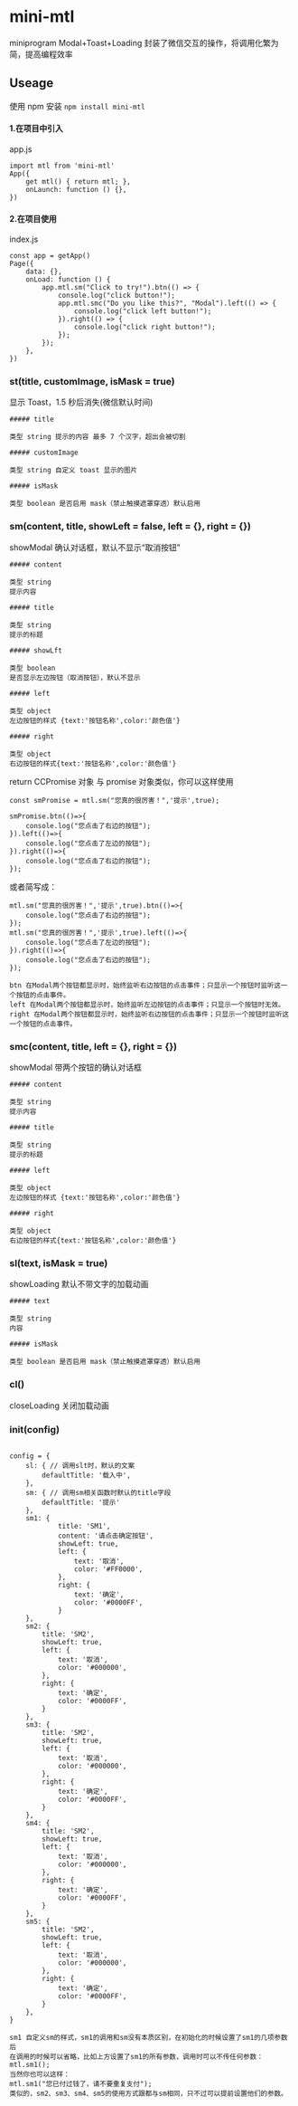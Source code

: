 # mini-mtl

miniprogram Modal+Toast+Loading
封装了微信交互的操作，将调用化繁为简，提高编程效率

## Useage

使用 npm 安装
`npm install mini-mtl`

#### 1.在项目中引入

app.js

```
import mtl from 'mini-mtl'
App({
    get mtl() { return mtl; },
    onLaunch: function () {},
})
```

#### 2.在项目使用

index.js

```
const app = getApp()
Page({
    data: {},
    onLoad: function () {
        app.mtl.sm("Click to try!").btn(() => {
            console.log("click button!");
            app.mtl.smc("Do you like this?", "Modal").left(() => {
                console.log("click left button!");
            }).right(() => {
                console.log("click right button!");
            });
        });
    },
})

```

### st(title, customImage, isMask = true)

显示 Toast，1.5 秒后消失(微信默认时间)

```
##### title

类型 string 提示的内容 最多 7 个汉字，超出会被切割

##### customImage

类型 string 自定义 toast 显示的图片

##### isMask

类型 boolean 是否启用 mask（禁止触摸遮罩穿透）默认启用
```

### sm(content, title, showLeft = false, left = {}, right = {})

showModal 确认对话框，默认不显示“取消按钮”

```
##### content

类型 string
提示内容

##### title

类型 string
提示的标题

##### showLft

类型 boolean
是否显示左边按钮（取消按钮），默认不显示

##### left

类型 object
左边按钮的样式 {text:'按钮名称',color:'颜色值'}

##### right

类型 object
右边按钮的样式{text:'按钮名称',color:'颜色值'}

```

return CCPromise 对象
与 promise 对象类似，你可以这样使用

```
const smPromise = mtl.sm("您真的很厉害！",'提示',true);

smPromise.btn(()=>{
    console.log("您点击了右边的按钮");
}).left(()=>{
    console.log("您点击了左边的按钮");
}).right(()=>{
    console.log("您点击了右边的按钮");
});
```

或者简写成：

```
mtl.sm("您真的很厉害！",'提示',true).btn(()=>{
    console.log("您点击了右边的按钮");
});
mtl.sm("您真的很厉害！",'提示',true).left(()=>{
    console.log("您点击了左边的按钮");
}).right(()=>{
    console.log("您点击了右边的按钮");
});

btn 在Modal两个按钮都显示时，始终监听右边按钮的点击事件；只显示一个按钮时监听这一个按钮的点击事件。
left 在Modal两个按钮都显示时，始终监听左边按钮的点击事件；只显示一个按钮时无效。
right 在Modal两个按钮都显示时，始终监听右边按钮的点击事件；只显示一个按钮时监听这一个按钮的点击事件。

```

### smc(content, title, left = {}, right = {})

showModal 带两个按钮的确认对话框

```
##### content

类型 string
提示内容

##### title

类型 string
提示的标题

##### left

类型 object
左边按钮的样式 {text:'按钮名称',color:'颜色值'}

##### right

类型 object
右边按钮的样式{text:'按钮名称',color:'颜色值'}
```

### sl(text, isMask = true)

showLoading 默认不带文字的加载动画

```
##### text

类型 string
内容

##### isMask

类型 boolean 是否启用 mask（禁止触摸遮罩穿透）默认启用
```

### cl()

closeLoading 关闭加载动画

### init(config)

```

config = {
    sl: { // 调用slt时，默认的文案
        defaultTitle: '载入中',
    },
    sm: { // 调用sm相关函数时默认的title字段
        defaultTitle: '提示'
    },
    sm1: {
            title: 'SM1',
            content: '请点击确定按钮',
            showLeft: true,
            left: {
                text: '取消',
                color: '#FF0000',
            },
            right: {
                text: '确定',
                color: '#0000FF',
            }
    },
    sm2: {
        title: 'SM2',
        showLeft: true,
        left: {
            text: '取消',
            color: '#000000',
        },
        right: {
            text: '确定',
            color: '#0000FF',
        }
    },
    sm3: {
        title: 'SM2',
        showLeft: true,
        left: {
            text: '取消',
            color: '#000000',
        },
        right: {
            text: '确定',
            color: '#0000FF',
        }
    },
    sm4: {
        title: 'SM2',
        showLeft: true,
        left: {
            text: '取消',
            color: '#000000',
        },
        right: {
            text: '确定',
            color: '#0000FF',
        }
    },
    sm5: {
        title: 'SM2',
        showLeft: true,
        left: {
            text: '取消',
            color: '#000000',
        },
        right: {
            text: '确定',
            color: '#0000FF',
        }
    },
}

sm1 自定义sm的样式，sm1的调用和sm没有本质区别，在初始化的时候设置了sm1的几项参数后
在调用的时候可以省略，比如上方设置了sm1的所有参数，调用时可以不传任何参数：
mtl.sm1();
当然你也可以这样：
mtl.sm1("您已付过钱了，请不要重复支付");
类似的，sm2、sm3、sm4、sm5的使用方式跟都与sm相同，只不过可以提前设置他们的参数。

```
